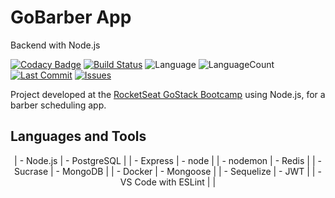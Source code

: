 # GoBarber App

Backend with Node.js

[![Codacy Badge](https://api.codacy.com/project/badge/Grade/d20792ff896d4ab2981307d37e88c19f)](https://app.codacy.com/app/mesquita09/api-gobarber?utm_source=github.com&utm_medium=referral&utm_content=mesquita09/api-gobarber&utm_campaign=Badge_Grade_Dashboard)
[![Build Status][travis-image]][travis-url]
![Language][language-image]
![LanguageCount][languagecount-image]
[![Last Commit][lastcommit-image]][lastcommit-url]
[![Issues][issues-image]][issues-url]

Project developed at the [RocketSeat GoStack Bootcamp](https://rocketseat.com.br) using Node.js, for a barber scheduling app.

## Languages and Tools

<center>
| -  Node.js | -  PostgreSQL |
| -  Express | -  node |
| -  nodemon | -  Redis |
| -  Sucrase | -  MongoDB |
| -  Docker | -  Mongoose |
| -  Sequelize | -  JWT |
| -  VS Code with ESLint | |
</center>

<!-- Markdown link & img dfn's -->

[language-image]: https://img.shields.io/github/languages/top/mesquita09/api-gobarber.svg
[languagecount-image]: https://img.shields.io/github/languages/count/mesquita09/api-gobarber.svg
[travis-image]: https://img.shields.io/travis/dbader/node-datadog-metrics/master.svg?style=flat-square
[travis-url]: https://travis-ci.org/dbader/node-datadog-metrics
[lastcommit-image]: https://img.shields.io/github/last-commit/mesquita09/api-gobarber.svg
[lastcommit-url]: https://github.com/mesquita09/api-gobarber/commits/master
[issues-image]: https://img.shields.io/github/issues/mesquita09/api-gobarber.svg
[issues-url]: https://github.com/mesquita09/api-gobarber/issues
